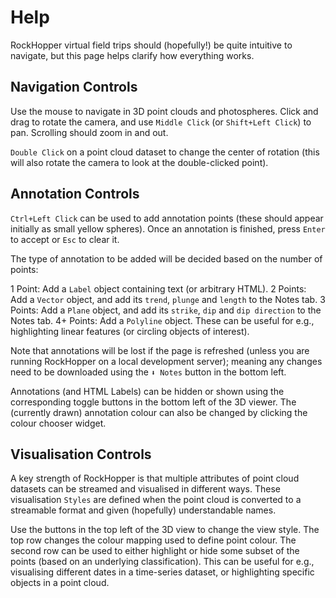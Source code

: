 
# Help

RockHopper virtual field trips should (hopefully!) be quite intuitive to navigate, but this page helps clarify how everything works.

## Navigation Controls

Use the mouse to navigate in 3D point clouds and photospheres. Click and drag to rotate the camera, and use `Middle Click` (or `Shift+Left Click`) to pan. Scrolling should zoom in and out.

`Double Click` on a point cloud dataset to change the center of rotation (this will also rotate the camera to look at the double-clicked point). 

## Annotation Controls

`Ctrl+Left Click` can be used to add annotation points (these should appear initially as small yellow spheres). Once an annotation is finished, press `Enter` to accept or `Esc` to clear it. 

The type of annotation to be added will be decided based on the number of points:

1 Point: Add a `Label` object containing text (or arbitrary HTML).
2 Points: Add a `Vector` object, and add its `trend`, `plunge` and `length` to the Notes tab.
3 Points: Add a `Plane` object, and add its `strike`, `dip` and `dip direction` to the Notes tab.
4+ Points: Add a `Polyline` object. These can be useful for e.g., highlighting linear features (or circling objects of interest).

Note that annotations will be lost if the page is refreshed (unless you are running RockHopper on a local development server); meaning any changes need to be downloaded using the `⬇ Notes` button in the bottom left.

Annotations (and HTML Labels) can be hidden or shown using the corresponding toggle buttons in the bottom left of the 3D viewer. The (currently drawn) annotation colour can also be changed by clicking the colour chooser widget.

## Visualisation Controls

A key strength of RockHopper is that multiple attributes of point cloud datasets can be streamed and visualised in different ways. These visualisation `Styles` are defined when the point cloud is converted to a streamable format and given (hopefully) understandable names. 

Use the buttons in the top left of the 3D view to change the view style. The top row changes the colour mapping used to define point colour. The second row can be used to either highlight or hide some subset of the points (based on an underlying classification). This can be useful for e.g., visualising different dates in a time-series dataset, or highlighting specific objects in a point cloud.
